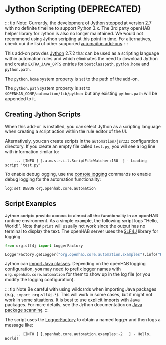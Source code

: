 # Jython Scripting (DEPRECATED)

::: tip Note:
Currently, the development of Jython stopped at version 2.7 with no definite timeline to support Python 3.x.
The 3rd party openHAB helper library for Jython is also no longer maintained.
We would not recommend using Jython scripting at this point in time.
For alternatives, check out the list of other supported [automation add-ons](https://www.openhab.org/addons/#automation).
:::

This add-on provides [Jython](https://www.jython.org/) 2.7.2 that can be used as a scripting language within automation rules and which eliminates the need to download Jython and create `EXTRA_JAVA_OPTS` entries for `bootclasspath`, `python.home` and `python.path`.

The `python.home` system property is set to the path of the add-on.

The `python.path` system property is set to `$OPENHAB_CONF/automation/lib/python`, but any existing `python.path` will be appended to it.

## Creating Jython Scripts

When this add-on is installed, you can select Jython as a scripting language when creating a script action within the rule editor of the UI.

Alternatively, you can create scripts in the `automation/jsr223` configuration directory.
If you create an empty file called `test.py`, you will see a log line with information similar to:

```text
    ... [INFO ] [.a.m.s.r.i.l.ScriptFileWatcher:150  ] - Loading script 'test.py'
```

To enable debug logging, use the [console logging]({{base}}/administration/logging.html) commands to
enable debug logging for the automation functionality:

```text
log:set DEBUG org.openhab.core.automation
```

## Script Examples

Jython scripts provide access to almost all the functionality in an openHAB runtime environment.
As a simple example, the following script logs "Hello, World!".
Note that `print` will usually not work since the output has no terminal to display the text.
The openHAB server uses the [SLF4J](https://www.slf4j.org/) library for logging.

```python
from org.slf4j import LoggerFactory

LoggerFactory.getLogger("org.openhab.core.automation.examples").info("Hello, World!")
```

Jython can [import Java classes](https://jython.readthedocs.io/en/latest/ModulesPackages/).
Depending on the openHAB logging configuration, you may need to prefix logger names with `org.openhab.core.automation` for them to show up in the log file (or you modify the logging configuration).

::: tip Note
Be careful with using wildcards when importing Java packages (e.g., `import org.slf4j.*`).
This will work in some cases, but it might not work in some situations.
It is best to use explicit imports with Java packages.
For more details, see the Jython documentation on
[Java package scanning](https://jython.readthedocs.io/en/latest/ModulesPackages/#java-package-scanning).
:::

The script uses the [LoggerFactory](https://www.slf4j.org/apidocs/org/slf4j/Logger.html)
to obtain a named logger and then logs a message like:

```text
    ... [INFO ] [.openhab.core.automation.examples:-2   ] - Hello, World!
```
